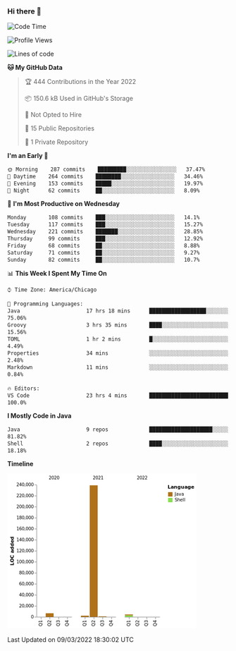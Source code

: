 ### Hi there 👋


<!--START_SECTION:waka-->
![Code Time](http://img.shields.io/badge/Code%20Time-2%2C134%20hrs%2059%20mins-blue)

![Profile Views](http://img.shields.io/badge/Profile%20Views-21-blue)

![Lines of code](https://img.shields.io/badge/From%20Hello%20World%20I%27ve%20Written-253%20Thousand%20lines%20of%20code-blue)

**🐱 My GitHub Data** 

> 🏆 444 Contributions in the Year 2022
 > 
> 📦 150.6 kB Used in GitHub's Storage 
 > 
> 🚫 Not Opted to Hire
 > 
> 📜 15 Public Repositories 
 > 
> 🔑 1 Private Repository 
 > 
**I'm an Early 🐤** 

```text
🌞 Morning    287 commits    █████████░░░░░░░░░░░░░░░░   37.47% 
🌆 Daytime    264 commits    ████████░░░░░░░░░░░░░░░░░   34.46% 
🌃 Evening    153 commits    █████░░░░░░░░░░░░░░░░░░░░   19.97% 
🌙 Night      62 commits     ██░░░░░░░░░░░░░░░░░░░░░░░   8.09%

```
📅 **I'm Most Productive on Wednesday** 

```text
Monday       108 commits    ███░░░░░░░░░░░░░░░░░░░░░░   14.1% 
Tuesday      117 commits    ███░░░░░░░░░░░░░░░░░░░░░░   15.27% 
Wednesday    221 commits    ███████░░░░░░░░░░░░░░░░░░   28.85% 
Thursday     99 commits     ███░░░░░░░░░░░░░░░░░░░░░░   12.92% 
Friday       68 commits     ██░░░░░░░░░░░░░░░░░░░░░░░   8.88% 
Saturday     71 commits     ██░░░░░░░░░░░░░░░░░░░░░░░   9.27% 
Sunday       82 commits     ██░░░░░░░░░░░░░░░░░░░░░░░   10.7%

```


📊 **This Week I Spent My Time On** 

```text
⌚︎ Time Zone: America/Chicago

💬 Programming Languages: 
Java                     17 hrs 18 mins      ██████████████████░░░░░░░   75.06% 
Groovy                   3 hrs 35 mins       ████░░░░░░░░░░░░░░░░░░░░░   15.56% 
TOML                     1 hr 2 mins         █░░░░░░░░░░░░░░░░░░░░░░░░   4.49% 
Properties               34 mins             ░░░░░░░░░░░░░░░░░░░░░░░░░   2.48% 
Markdown                 11 mins             ░░░░░░░░░░░░░░░░░░░░░░░░░   0.84%

🔥 Editors: 
VS Code                  23 hrs 4 mins       █████████████████████████   100.0%

```

**I Mostly Code in Java** 

```text
Java                     9 repos             ████████████████████░░░░░   81.82% 
Shell                    2 repos             ████░░░░░░░░░░░░░░░░░░░░░   18.18%

```


**Timeline**

![Chart not found](https://raw.githubusercontent.com/powercasgamer/powercasgamer/master/charts/bar_graph.png) 


 Last Updated on 09/03/2022 18:30:02 UTC
<!--END_SECTION:waka-->
